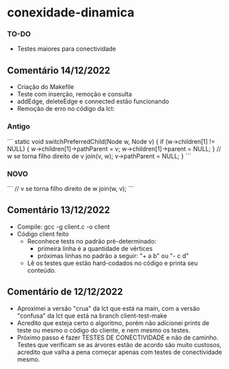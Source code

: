 # conexidade-dinamica

### TO-DO
* Testes maiores para conectividade

## Comentário 14/12/2022
* Criação do Makefile
* Teste com inserção, remoção e consulta 
* addEdge, deleteEdge e connected estão funcionando
* Remoção de erro no código da lct:
### Antigo
´´´
static void switchPreferredChild(Node w, Node v) {
	if (w->children[1] != NULL) {
		w->children[1]->pathParent = v;
		w->children[1]->parent = NULL;
	}
	// w se torna filho direito de v
	join(v, w);
	v->pathParent = NULL;
}
´´´

### NOVO
´´´
	// v se torna filho direito de w
	join(w, v);
´´´

## Comentário 13/12/2022
* Compile: gcc -g client.c -o client
* Código client feito
    * Reconhece tests no padrão pré-determinado:
        - primeira linha é a quantidade de vértices
        - próximas linhas no padrão a seguir: "+ a b" ou "- c d"
    * Lê os testes que estão hard-codados no código e printa seu conteúdo.
## Comentário de 12/12/2022
* Aproximei a versão "crua" da lct que está na main, com a versão "confusa" da lct que está na branch client-test-make
* Acredito que esteja certo o algoritmo, porém não adicionei prints de teste ou mesmo o código do cliente, e nem mesmo os testes.
* Próximo passo é fazer TESTES DE CONECTIVIDADE e não de caminho. Testes que verificam se as árvores estão de acordo são muito custosos, acredito que valha a pena começar apenas com testes de conectividade mesmo.
